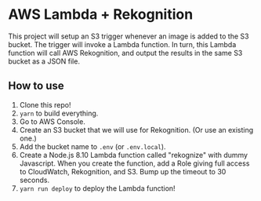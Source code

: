 # AWS Lambda + Rekognition

This project will setup an S3 trigger whenever an image is added to the S3
bucket. The trigger will invoke a Lambda function. In turn, this Lambda
function will call AWS Rekognition, and output the results in the same S3
bucket as a JSON file.

## How to use

1. Clone this repo!
2. `yarn` to build everything.
3. Go to AWS Console.
4. Create an S3 bucket that we will use for Rekognition. (Or use an existing
   one.)
5. Add the bucket name to `.env` (or `.env.local`).
6. Create a Node.js 8.10 Lambda function called "rekognize" with dummy
   Javascript. When you create the function, add a Role giving full access to
   CloudWatch, Rekognition, and S3. Bump up the timeout to 30 seconds.
7. `yarn run deploy` to deploy the Lambda function!
